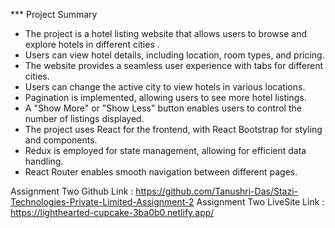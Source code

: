 *** Project Summary
* The project is a hotel listing website that allows users to browse and explore hotels in different cities .
* Users can view hotel details, including location, room types, and pricing.
* The website provides a seamless user experience with tabs for different cities.
* Users can change the active city to view hotels in various locations.
* Pagination is implemented, allowing users to see more hotel listings.
* A "Show More" or "Show Less" button enables users to control the number of listings displayed.
* The project uses React for the frontend, with React Bootstrap for styling and components.
* Redux is employed for state management, allowing for efficient data handling.
* React Router enables smooth navigation between different pages.

Assignment Two Github Link : https://github.com/Tanushri-Das/Stazi-Technologies-Private-Limited-Assignment-2
Assignment Two LiveSite Link : https://lighthearted-cupcake-3ba0b0.netlify.app/

